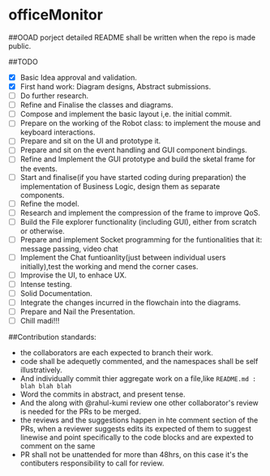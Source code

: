 # officeMonitor
##OOAD porject
detailed README shall be written when the repo is made public.

##TODO
- [X] Basic Idea approval and validation.
- [X] First hand work: Diagram designs,
      Abstract submissions.
- [ ] Do further research.
- [ ] Refine and Finalise the classes and diagrams.
- [ ] Compose and implement the basic layout i,e. the initial commit.
- [ ] Prepare on the working of the Robot class: to implement the mouse and keyboard interactions.
- [ ] Prepare and sit on the UI and prototype it.
- [ ] Prepare and sit on the event handling and GUI component bindings.
- [ ] Refine and Implement the GUI prototype and build the sketal frame for the events.
- [ ] Start and finalise(if you have started coding during preparation) the implementation of Business Logic, design them as separate components.
- [ ] Refine the model.
- [ ] Research and implement the compression of the frame to improve QoS.
- [ ] Build the File explorer functionality (including GUI), either from scratch or otherwise.
- [ ] Prepare and implement Socket programming for the funtionalities that it: message passing, video chat
- [ ] Implement the Chat funtioanlity(just between individual users initially),test the working and mend the corner cases.
- [ ] Improvise the UI, to enhace UX.
- [ ] Intense testing.
- [ ] Solid Documentation.
- [ ] Integrate the changes incurred in the flowchain into the diagrams.
- [ ] Prepare and Nail the Presentation.
- [ ] Chill madi!!!

##Contribution standards:
- the collaborators are each expected to branch their work.
- code shall be adequetly commented, and the namespaces shall be self illustratively.
- And individually commit thier aggregate work on a file,like `README.md : blah blah blah`
- Word the commits in abstract, and present tense.
- And the along with @rahul-kumi review one other collaborator's review is needed for the PRs to be merged.
- the reviews and the suggestions happen in hte comment section of the PRs, when a reviewer suggests edits its expected of
  them to suggest linewise and point specifically to the code blocks and are expexted to comment on the same
- PR shall not be unattended for more than 48hrs, on this case it's the contibuters responsibility to call for review.
